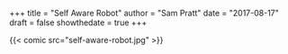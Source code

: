 +++
title = "Self Aware Robot"
author = "Sam Pratt"
date = "2017-08-17"
draft = false
showthedate = true
+++

{{< comic src="self-aware-robot.jpg" >}}

